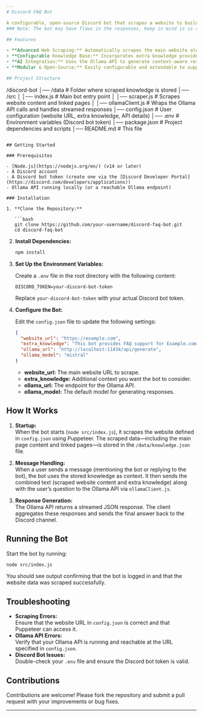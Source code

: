 ```yaml
---
# Discord FAQ Bot

A configurable, open-source Discord bot that scrapes a website to build a comprehensive knowledge base and uses the Ollama API to provide support or answer FAQs in your Discord server.
### Note: The bot may have flaws in the responses, keep in mind is is ai so I reccomend using a ollama model that works best for your situation as responses may vary for each model

## Features

- **Advanced Web Scraping:** Automatically scrapes the main website along with internal linked pages, extracting text, anchors, and button details.
- **Configurable Knowledge Base:** Incorporates extra knowledge provided in `config.json`.
- **AI Integration:** Uses the Ollama API to generate context-aware responses based on the scraped website content.
- **Modular & Open-Source:** Easily configurable and extendable to support additional features.

## Project Structure

```
/discord-bot
│── /data                 # Folder where scraped knowledge is stored
│── /src
│   │── index.js          # Main bot entry point
│   │── scraper.js        # Scrapes website content and linked pages
│   │── ollamaClient.js   # Wraps the Ollama API calls and handles streamed responses
│── config.json           # User configuration (website URL, extra knowledge, API details)
│── .env                  # Environment variables (Discord bot token)
│── package.json          # Project dependencies and scripts
│── README.md             # This file
```

## Getting Started

### Prerequisites

- [Node.js](https://nodejs.org/en/) (v14 or later)
- A Discord account
- A Discord bot token (create one via the [Discord Developer Portal](https://discord.com/developers/applications))
- Ollama API running locally (or a reachable Ollama endpoint)

### Installation

1. **Clone the Repository:**

   ```bash
   git clone https://github.com/your-username/discord-faq-bot.git
   cd discord-faq-bot
   ```

2. **Install Dependencies:**

   ```bash
   npm install
   ```

3. **Set Up the Environment Variables:**

   Create a `.env` file in the root directory with the following content:

   ```env
   DISCORD_TOKEN=your-discord-bot-token
   ```

   Replace `your-discord-bot-token` with your actual Discord bot token.

4. **Configure the Bot:**

   Edit the `config.json` file to update the following settings:

   ```json
   {
     "website_url": "https://example.com",
     "extra_knowledge": "This bot provides FAQ support for Example.com. It answers common questions using scraped data.",
     "ollama_url": "http://localhost:11434/api/generate",
     "ollama_model": "mistral"
   }
   ```

   - **website_url:** The main website URL to scrape.
   - **extra_knowledge:** Additional context you want the bot to consider.
   - **ollama_url:** The endpoint for the Ollama API.
   - **ollama_model:** The default model for generating responses.

## How It Works

1. **Startup:**  
   When the bot starts (`node src/index.js`), it scrapes the website defined in `config.json` using Puppeteer. The scraped data—including the main page content and linked pages—is stored in the `/data/knowledge.json` file.

2. **Message Handling:**  
   When a user sends a message (mentioning the bot or replying to the bot), the bot uses the stored knowledge as context. It then sends the combined text (scraped website content and extra knowledge) along with the user’s question to the Ollama API via `ollamaClient.js`.

3. **Response Generation:**  
   The Ollama API returns a streamed JSON response. The client aggregates these responses and sends the final answer back to the Discord channel.

## Running the Bot

Start the bot by running:

```bash
node src/index.js
```

You should see output confirming that the bot is logged in and that the website data was scraped successfully.

## Troubleshooting

- **Scraping Errors:**  
  Ensure that the website URL in `config.json` is correct and that Puppeteer can access it.  
- **Ollama API Errors:**  
  Verify that your Ollama API is running and reachable at the URL specified in `config.json`.  
- **Discord Bot Issues:**  
  Double-check your `.env` file and ensure the Discord bot token is valid.

## Contributions

Contributions are welcome! Please fork the repository and submit a pull request with your improvements or bug fixes.

---
```

